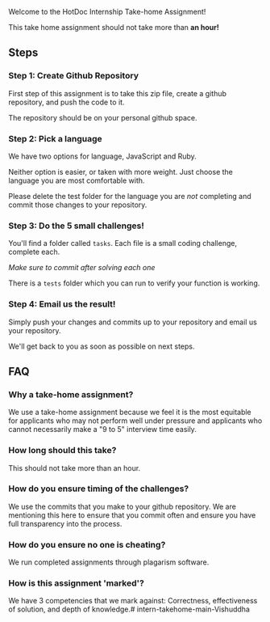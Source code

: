 Welcome to the HotDoc Internship Take-home Assignment!

This take home assignment should not take more than **an hour!**

## Steps

### Step 1: Create Github Repository

First step of this assignment is to take this zip file, create a github repository, and push the code to it.

The repository should be on your personal github space.

### Step 2: Pick a language

We have two options for language, JavaScript and Ruby.

Neither option is easier, or taken with more weight. Just choose the language you are most comfortable with.

Please delete the test folder for the language you are *not* completing and commit those changes to your repository.

### Step 3: Do the 5 small challenges!

You'll find a folder called `tasks`. Each file is a small coding challenge, complete each. 

*Make sure to commit after solving each one*

There is a `tests` folder which you can run to verify your function is working.

### Step 4: Email us the result!

Simply push your changes and commits up to your repository and email us your repository.

We'll get back to you as soon as possible on next steps.

## FAQ

### Why a take-home assignment?

We use a take-home assignment because we feel it is the most equitable for applicants who may not perform well under pressure and applicants who cannot necessarily make a "9 to 5" interview time easily. 

### How long should this take?

This should not take more than an hour. 

### How do you ensure timing of the challenges?

We use the commits that you make to your github repository. We are mentioning this here to ensure that you commit often and ensure you have full transparency into the process.

### How do you ensure no one is cheating?

We run completed assignments through plagarism software.

### How is this assignment 'marked'?

We have 3 competencies that we mark against: Correctness, effectiveness of solution, and depth of knowledge.# intern-takehome-main-Vishuddha
